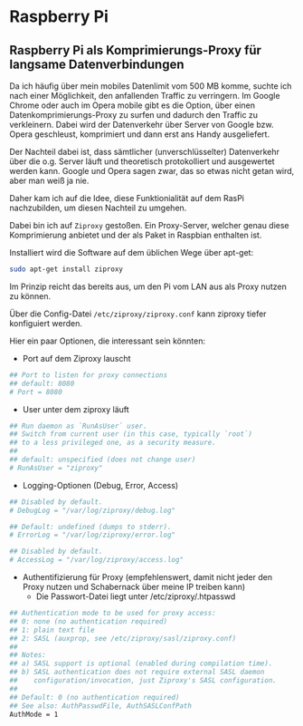 # Raspberry Pi

## Raspberry Pi als Komprimierungs-Proxy für langsame Datenverbindungen

Da ich häufig über mein mobiles Datenlimit vom 500 MB komme, suchte ich nach einer Möglichkeit, den anfallenden Traffic zu verringern. 
Im Google Chrome oder auch im Opera mobile gibt es die Option, über einen Datenkomprimierungs-Proxy zu surfen und dadurch den Traffic 
zu verkleinern. Dabei wird der Datenverkehr über Server von Google bzw. Opera geschleust, komprimiert und dann erst ans Handy ausgeliefert.

Der Nachteil dabei ist, dass sämtlicher (unverschlüsselter) Datenverkehr über die o.g. Server läuft und theoretisch protokolliert und ausgewertet
werden kann. Google und Opera sagen zwar, das so etwas nicht getan wird, aber man weiß ja nie.

Daher kam ich auf die Idee, diese Funktionialität auf dem RasPi nachzubilden, um diesen Nachteil zu umgehen.

Dabei bin ich auf ``Ziproxy`` gestoßen. Ein Proxy-Server, welcher genau diese Komprimierung anbietet und der als Paket in Raspbian enthalten ist.

Installiert wird die Software auf dem üblichen Wege über apt-get:

```bash
sudo apt-get install ziproxy
```

Im Prinzip reicht das bereits aus, um den Pi vom LAN aus als Proxy nutzen zu können.

Über die Config-Datei ``/etc/ziproxy/ziproxy.conf`` kann ziproxy tiefer konfiguiert werden. 

Hier ein paar Optionen, die interessant sein könnten:

- Port auf dem Ziproxy lauscht

```bash
## Port to listen for proxy connections
## default: 8080
# Port = 8080
```

- User unter dem ziproxy läuft

```bash
## Run daemon as `RunAsUser` user.
## Switch from current user (in this case, typically `root`)
## to a less privileged one, as a security measure.
##
## default: unspecified (does not change user)
# RunAsUser = "ziproxy"
```

- Logging-Optionen (Debug, Error, Access)

```bash
## Disabled by default.
# DebugLog = "/var/log/ziproxy/debug.log"

## Default: undefined (dumps to stderr).
# ErrorLog = "/var/log/ziproxy/error.log"

## Disabled by default.
# AccessLog = "/var/log/ziproxy/access.log"
```

- Authentifizierung für Proxy (empfehlenswert, damit nicht jeder den Proxy nutzen und Schabernack über meine IP treiben kann)
  - Die Passwort-Datei liegt unter /etc/ziproxy/.htpasswd

```bash
## Authentication mode to be used for proxy access:
## 0: none (no authentication required)
## 1: plain text file
## 2: SASL (auxprop, see /etc/ziproxy/sasl/ziproxy.conf)
##
## Notes:
## a) SASL support is optional (enabled during compilation time).
## b) SASL authentication does not require external SASL daemon
##    configuration/invocation, just Ziproxy's SASL configuration.
##
## Default: 0 (no authentication required)
## See also: AuthPasswdFile, AuthSASLConfPath
AuthMode = 1
```

